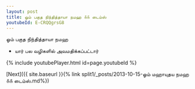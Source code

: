 ```yaml
---
layout: post
title: ஓம் பகுத நிந்தித்தாயா நமஹ ௧௧ டைம்ஸ்
youtubeId: E-CRQQgrsG8
---
```

 
 
 ஓம் பகுத நிந்தித்தாயா நமஹ  
 
 -  யார் பல வழிகளில் அவமதிக்கப்பட்டார் 
 
  
 
  
 
 
 
 
 
 


{% include youtubePlayer.html id=page.youtubeId %}
 
[Next]({{ site.baseurl }}{% link  split1/_posts/2013-10-15-ஓம் மஹாயுதய நமஹ ௧௧ டைம்ஸ்.md%})
 
